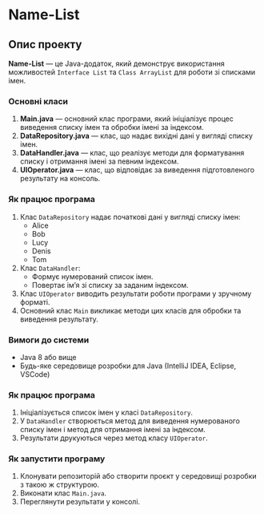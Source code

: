 # Name-List

## Опис проекту
**Name-List** — це Java-додаток, який демонструє використання можливостей `Interface List` та `Class ArrayList` для роботи зі списками імен.

### Основні класи
1. **Main.java** — основний клас програми, який ініціалізує процес виведення списку імен та обробки імені за індексом.
2. **DataRepository.java** — клас, що надає вихідні дані у вигляді списку імен.
3. **DataHandler.java** — клас, що реалізує методи для форматування списку і отримання імені за певним індексом.
4. **UIOperator.java** — клас, що відповідає за виведення підготовленого результату на консоль.

### Як працює програма
1. Клас `DataRepository` надає початкові дані у вигляді списку імен:
   - Alice
   - Bob
   - Lucy
   - Denis
   - Tom
2. Клас `DataHandler`:
   - Формує нумерований список імен.
   - Повертає ім’я зі списку за заданим індексом.
3. Клас `UIOperator` виводить результати роботи програми у зручному форматі.
4. Основний клас `Main` викликає методи цих класів для обробки та виведення результату.

### Вимоги до системи
- Java 8 або вище
- Будь-яке середовище розробки для Java (IntelliJ IDEA, Eclipse, VSCode)

### Як працює програма
1. Ініціалізується список імен у класі `DataRepository`.
2. У `DataHandler` створюється метод для виведення нумерованого списку імен і метод для отримання імені за індексом.
3. Результати друкуються через метод класу `UIOperator`.

### Як запустити програму
1. Клонувати репозиторій або створити проєкт у середовищі розробки з такою ж структурою.
2. Виконати клас `Main.java`.
3. Переглянути результати у консолі.


